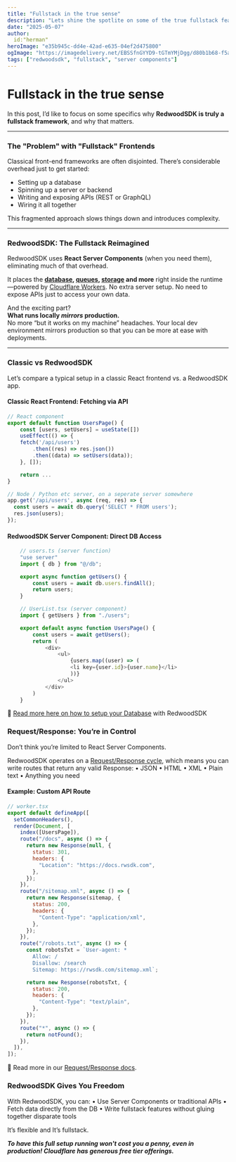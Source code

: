 ```yaml
---
title: "Fullstack in the true sense"
description: "Lets shine the spotlite on some of the true fullstack features of RedwoodSDK."
date: "2025-05-07"
author:
  id:"herman"
heroImage: "e35b945c-dd4e-42ad-e635-04ef2d475800"
ogImage: "https://imagedelivery.net/EBSSfnGYYD9-tGTmYMjDgg/d80b1b68-f5a9-4af6-5cf0-924663a2e000/public"
tags: ["redwoodsdk", "fullstack", "server components"]
---
```

# Fullstack in the true sense

In this post, I’d like to focus on some specifics why **RedwoodSDK is truly a fullstack framework**, and why that matters.

---

### The "Problem" with "Fullstack" Frontends

Classical front-end frameworks are often disjointed. There’s considerable overhead just to get started:

- Setting up a database
- Spinning up a server or backend
- Writing and exposing APIs (REST or GraphQL)
- Wiring it all together

This fragmented approach slows things down and introduces complexity.

---

### RedwoodSDK: The Fullstack Reimagined

RedwoodSDK uses **React Server Components** (when you need them), eliminating much of that overhead.

It places the **[database](https://docs.rwsdk.com/core/database/), [queues](https://docs.rwsdk.com/core/queues/), [storage](https://docs.rwsdk.com/core/storage/) and more** right inside the runtime—powered by [Cloudflare Workers](https://developers.cloudflare.com/workers/). No extra server setup. No need to expose APIs just to access your own data.

And the exciting part?  
**What runs locally *mirrors* production.**  
No more “but it works on my machine” headaches. Your local dev environment mirrors production so that you can be more at ease with deployments.

---

### Classic vs RedwoodSDK

Let’s compare a typical setup in a classic React frontend vs. a RedwoodSDK app.

#### Classic React Frontend: Fetching via API

```js
// React component
export default function UsersPage() {
    const [users, setUsers] = useState([])
    useEffect(() => {
    fetch('/api/users')
        .then((res) => res.json())
        .then((data) => setUsers(data));
    }, []);

    return ...
}

// Node / Python etc server, on a seperate server somewhere
app.get('/api/users', async (req, res) => {
  const users = await db.query('SELECT * FROM users');
  res.json(users);
});
```

#### RedwoodSDK Server Component: Direct DB Access

```js
    // users.ts (server function)
    "use server"
    import { db } from "@/db";

    export async function getUsers() {
        const users = await db.users.findAll();
        return users;
    }

    // UserList.tsx (server component)
    import { getUsers } from "./users";

    export default async function UsersPage() {
        const users = await getUsers();
        return (
            <div>
                <ul>
                    {users.map((user) => (
                    <li key={user.id}>{user.name}</li>
                    ))}
                </ul>
            </div>
        )
    }
```

📘 [Read more here on how to setup your Database](https://docs.rwsdk.com/core/database/) with RedwoodSDK

### Request/Response: You’re in Control

Don’t think you’re limited to React Server Components.

RedwoodSDK operates on a [Request/Response cycle](https://docs.rwsdk.com/core/routing/), which means you can write routes that return any valid Response:
	•	JSON
	•	HTML
	•	XML
	•	Plain text
	•	Anything you need

#### Example: Custom API Route

```js
// worker.tsx
export default defineApp([
  setCommonHeaders(),
  render(Document, [
    index([UsersPage]),
    route("/docs", async () => {
      return new Response(null, {
        status: 301,
        headers: {
          "Location": "https://docs.rwsdk.com",
        },
      });
    }),
    route("/sitemap.xml", async () => {
      return new Response(sitemap, {
        status: 200,
        headers: {
          "Content-Type": "application/xml",
        },
      });
    }),
    route("/robots.txt", async () => {
      const robotsTxt = `User-agent: *
        Allow: /
        Disallow: /search
        Sitemap: https://rwsdk.com/sitemap.xml`;

      return new Response(robotsTxt, {
        status: 200,
        headers: {
          "Content-Type": "text/plain",
        },
      });
    }),
    route("*", async () => {
      return notFound();
    }),
  ]),
]);
```
📘 Read more in our [Request/Response docs]((https://docs.rwsdk.com/core/routing/)).

### RedwoodSDK Gives You Freedom

With RedwoodSDK, you can:
	•	Use Server Components or traditional APIs
	•	Fetch data directly from the DB
	•	Write fullstack features without gluing together disparate tools

It’s flexible and It’s fullstack.

**_To have this full setup running won't cost you a penny, even in production! Cloudflare has generous free tier offerings._**
